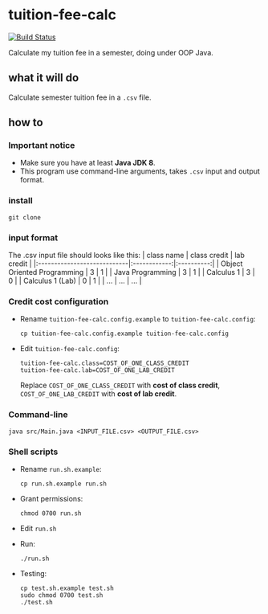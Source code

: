 # tuition-fee-calc
[![Build Status](https://dev.azure.com/19120338/trhgquan/_apis/build/status/trhgquan.tuition-fee-calc?branchName=main)](https://dev.azure.com/19120338/trhgquan/_build/latest?definitionId=2&branchName=main)

Calculate my tuition fee in a semester, doing under OOP Java.

## what it will do
Calculate semester tuition fee in a `.csv` file.

## how to
### Important notice
- Make sure you have at least __Java JDK 8__.
- This program use command-line arguments, takes `.csv` input and output format.

### install
```shell
git clone
```

### input format
The .csv input file should looks like this:
|          class name         | class credit | lab credit |
|:----------------------------|:------------:|:----------:|
| Object Oriented Programming |      3       |      1     |
| Java Programming            |      3       |      1     |
| Calculus 1                  |      3       |      0     |
| Calculus 1 (Lab)            |      0       |      1     |
| ...                         |     ...      |     ...    |

### Credit cost configuration
- Rename `tuition-fee-calc.config.example` to `tuition-fee-calc.config`:
  ```shell
  cp tuition-fee-calc.config.example tuition-fee-calc.config
  ```

- Edit `tuition-fee-calc.config`:
  ```config
  tuition-fee-calc.class=COST_OF_ONE_CLASS_CREDIT
  tuition-fee-calc.lab=COST_OF_ONE_LAB_CREDIT
  ```

  Replace `COST_OF_ONE_CLASS_CREDIT` with __cost of class credit__, `COST_OF_ONE_LAB_CREDIT` with __cost of lab credit__.
### Command-line
```shell
java src/Main.java <INPUT_FILE.csv> <OUTPUT_FILE.csv> 
```
### Shell scripts
- Rename `run.sh.example`:
  ```shelll
  cp run.sh.example run.sh
  ```

- Grant permissions:
  ```shell
  chmod 0700 run.sh
  ```

- Edit `run.sh`
- Run:
  ```shell
  ./run.sh
  ```
- Testing:
  ```shell
  cp test.sh.example test.sh
  sudo chmod 0700 test.sh
  ./test.sh
  ```
